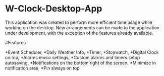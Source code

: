 # W-Clock-Desktop-App

This application was created to perform more efficient time usage while working on the desktop.
New arrangements can be made to the application under development, with the exception of the features already available.

#Features


*Event Scheduler,
*Daily Weather Info,
*Timer,
*Stopwatch,
*Digital Clock on top,
*Alarms music settings,
*Custom alarms and timers setup autosaving,
*Notifications on the bottom right of the screen,
*Minimize in notification area,
*Pin always on top
